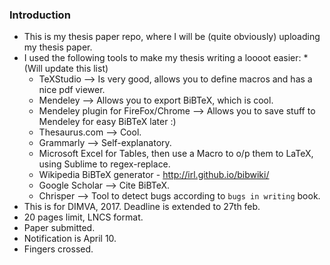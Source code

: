 ### Introduction
* This is my thesis paper repo, where I will be (quite obviously) uploading my thesis paper.
* I used the following tools to make my thesis writing a loooot easier:
	*(Will update this list)
	* TeXStudio --> Is very good, allows you to define macros and has a nice pdf viewer.
	* Mendeley --> Allows you to export BiBTeX, which is cool.
	* Mendeley plugin for FireFox/Chrome --> Allows you to save stuff to Mendeley for easy BiBTeX later :)
	* Thesaurus.com --> Cool.
	* Grammarly --> Self-explanatory.
	* Microsoft Excel for Tables, then use a Macro to o/p them to LaTeX, using Sublime to regex-replace.
	* Wikipedia BiBTeX generator - http://irl.github.io/bibwiki/
	* Google Scholar --> Cite BiBTeX.
	* Chrisper --> Tool to detect bugs according to `bugs in writing` book.
* This is for DIMVA, 2017. Deadline is extended to 27th feb.
* 20 pages limit, LNCS format.
* Paper submitted.
* Notification is April 10.
* Fingers crossed.
